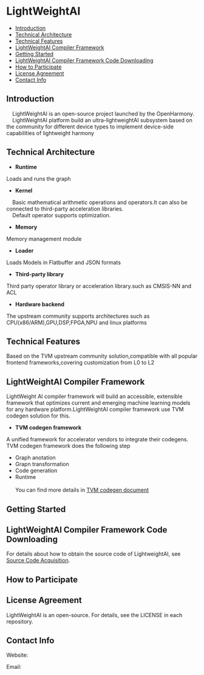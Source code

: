 # LightWeightAI<a name="EN-US_TOPIC_0000001064024128"></a>

-   [Introduction](#section1270210396435)
-   [Technical Architecture](#section2502124574318)
-   [Technical Features](#section12212842173518)
-   [LightWeightAI Compiler Framework](#section21031470109)
-   [Getting Started](#section44681652104210)
-   [LightWeightAI Compiler Framework Code Downloading](#section39011923144212)
-   [How to Participate](#section19611528174215)
-   [License Agreement](#section1245517472115)
-   [Contact Info](#section61728335424)

## Introduction<a name="section1270210396435"></a>
&nbsp;&nbsp;&nbsp;&nbsp;LightWeightAI is an open-source project launched by the OpenHarmony.<br />
&nbsp;&nbsp;&nbsp;&nbsp;LightWeightAI platform build an ultra-lightweightAI subsystem based on the community for different device types to implement device-side capabilities of lightweight harmony
       

## Technical Architecture<a name="section2502124574318"></a>

-   **Runtime**

Loads and runs the graph

-   **Kernel**

&nbsp;&nbsp;&nbsp;&nbsp;Basic mathematical arithmetic operations and operators.It can also be connected to third-party acceleration libraries.<br />
&nbsp;&nbsp;&nbsp;&nbsp;Default operator supports optimization.<br />

-   **Memory**

Memory management module

-   **Loader**

Loads Models in Flatbuffer and JSON formats

-   **Third-party library**

Third party operator library or acceleration library.such as CMSIS-NN and ACL

-   **Hardware backend**

The upstream community supports architectures such as CPU(x86/ARM),GPU,DSP,FPGA,NPU and linux platforms



## Technical Features<a name="section12212842173518"></a>
Based on the TVM upstream community solution,compatible with all popular frontend frameworks,covering customization from L0 to L2

## LightWeightAI Compiler Framework<a name="section21031470109"></a>
LightWeight AI compiler framework will build an accessible, extensible framework that optimizes current and emerging machine learning models for any hardware platform.LightWeightAI compiler framework use TVM codegen solution for this.

-   **TVM codegen framework**

A unified framework for  accelerator vendors to integrate their codegens.<br />
TVM codegen framework does the following step
-   Graph anotation
-   Grapn transformation
-   Code generation
-   Runtime<br />
<br />You can find more details in [TVM codegen document](https://tvm.apache.org/docs/dev/relay_bring_your_own_codegen.html?highlight=codegen)

## Getting Started<a name="section44681652104210"></a>



## LightWeightAI Compiler Framework Code Downloading<a name="section39011923144212"></a>

For details about how to obtain the source code of LightweightAI, see  [Source Code Acquisition](https://gitee.com/openharmony/docs/).

## How to Participate<a name="section19611528174215"></a>


## License Agreement<a name="section1245517472115"></a>

LightWeightAI is an open-source. For details, see the LICENSE in each repository.

## Contact Info<a name="section61728335424"></a>

Website:



Email:



